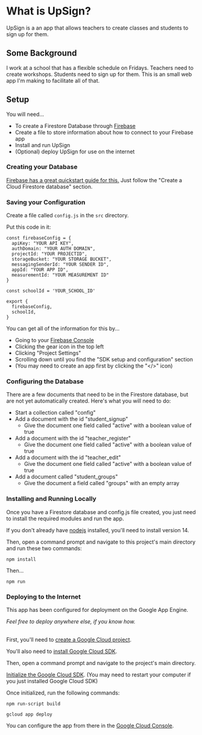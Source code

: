 # What is UpSign?

UpSign is a an app that allows teachers to create classes and students to sign up for them.

## Some Background

I work at a school that has a flexible schedule on Fridays. Teachers need to create workshops. Students need to sign up for them. This is an small web app I'm making to facilitate all of that.

## Setup
You will need...
- To create a Firestore Database through [Firebase](https://console.firebase.google.com/)
- Create a file to store information about how to connect to your Firebase app
- Install and run UpSign
- (Optional) deploy UpSign for use on the internet

### Creating your Database
[Firebase has a great quickstart guide for this.](https://firebase.google.com/docs/firestore/quickstart)
Just follow the "Create a Cloud Firestore database" section.
### Saving your Configuration
Create a file called `config.js` in the `src` directory.

Put this code in it:
```
const firebaseConfig = {
  apiKey: "YOUR API KEY",
  authDomain: "YOUR AUTH DOMAIN",
  projectId: "YOUR PROJECTID",
  storageBucket: "YOUR STORAGE BUCKET",
  messagingSenderId: "YOUR SENDER ID",
  appId: "YOUR APP ID",
  measurementId: "YOUR MEASUREMENT ID"
}

const schoolId = 'YOUR_SCHOOL_ID'

export {
  firebaseConfig,
  schoolId,
}
```

You can get all of the information for this by...
- Going to your [Firebase Console](https://console.firebase.google.com/)
- Clicking the gear icon in the top left
- Clicking "Project Settings"
- Scrolling down until you find the "SDK setup and configuration" section
- (You may need to create an app first by clicking the "</>" icon)

### Configuring the Database
There are a few documents that need to be in the Firestore database, but are not yet automatically created. Here's what you will need to do:

- Start a collection called "config"
- Add a document with the id "student_signup"
  - Give the document one field called "active" with a boolean value of true
- Add a document with the id "teacher_register"
  - Give the document one field called "active" with a boolean value of true
- Add a document with the id "teacher_edit"
  - Give the document one field called "active" with a boolean value of true
- Add a document called "student_groups"
  - Give the document a field called "groups" with an empty array



### Installing and Running Locally
Once you have a Firestore database and config.js file created, you just need to install the required modules and run the app.

If you don't already have [nodejs](https://nodejs.org/en/) installed, you'll need to install version 14.

Then, open a command prompt and navigate to this project's main directory and run these two commands:
```
npm install
```
Then...
```
npm run
```

### Deploying to the Internet
This app has been configured for deployment on the Google App Engine.

*Feel free to deploy anywhere else, if you know how.*
<br></br>

First, you'll need to [create a Google Cloud project](https://cloud.google.com/resource-manager/docs/creating-managing-projects).

You'll also need to [install Google Cloud SDK](https://cloud.google.com/sdk/docs/install).

Then, open a command prompt and navigate to the project's main directory.

[Initialize the Google Cloud SDK](https://cloud.google.com/sdk/docs/initializing). (You may need to restart your computer if you just installed Google Cloud SDK)

Once initialized, run the following commands:
```
npm run-script build
```
```
gcloud app deploy
```

You can configure the app from there in the [Google Cloud Console](https://console.cloud.google.com/).
